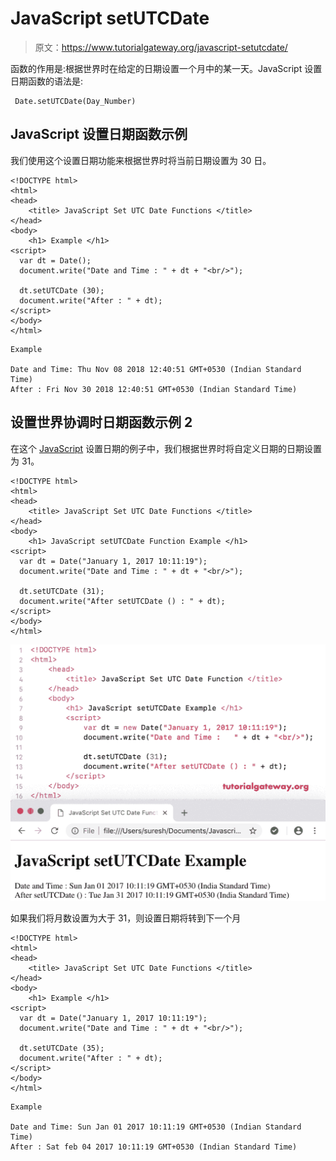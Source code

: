 # JavaScript setUTCDate

> 原文：<https://www.tutorialgateway.org/javascript-setutcdate/>

函数的作用是:根据世界时在给定的日期设置一个月中的某一天。JavaScript 设置日期函数的语法是:

```
 Date.setUTCDate(Day_Number)
```

## JavaScript 设置日期函数示例

我们使用这个设置日期功能来根据世界时将当前日期设置为 30 日。

```
<!DOCTYPE html>
<html>
<head>
    <title> JavaScript Set UTC Date Functions </title>
</head>
<body>
    <h1> Example </h1>
<script>
  var dt = Date();  
  document.write("Date and Time : " + dt + "<br/>");

  dt.setUTCDate (30);
  document.write("After : " + dt);
</script>
</body>
</html>
```

```
Example

Date and Time: Thu Nov 08 2018 12:40:51 GMT+0530 (Indian Standard Time)
After : Fri Nov 30 2018 12:40:51 GMT+0530 (Indian Standard Time)
```

## 设置世界协调时日期函数示例 2

在这个 [JavaScript](https://www.tutorialgateway.org/javascript/) 设置日期的例子中，我们根据世界时将自定义日期的日期设置为 31。

```
<!DOCTYPE html>
<html>
<head>
    <title> JavaScript Set UTC Date Functions </title>
</head>
<body>
    <h1> JavaScript setUTCDate Function Example </h1>
<script>
  var dt = Date("January 1, 2017 10:11:19");
  document.write("Date and Time : " + dt + "<br/>");

  dt.setUTCDate (31);
  document.write("After setUTCDate () : " + dt);
</script>
</body>
</html>
```

![JavaScript SetUTCDate Function 2](img/9a6d44fe7932ac118de111f475e3befb.png)

如果我们将月数设置为大于 31，则设置日期将转到下一个月

```
<!DOCTYPE html>
<html>
<head>
    <title> JavaScript Set UTC Date Functions </title>
</head>
<body>
    <h1> Example </h1>
<script>
  var dt = Date("January 1, 2017 10:11:19");
  document.write("Date and Time : " + dt + "<br/>");

  dt.setUTCDate (35);
  document.write("After : " + dt);
</script>
</body>
</html>
```

```
Example

Date and Time: Sun Jan 01 2017 10:11:19 GMT+0530 (Indian Standard Time)
After : Sat feb 04 2017 10:11:19 GMT+0530 (Indian Standard Time)
```